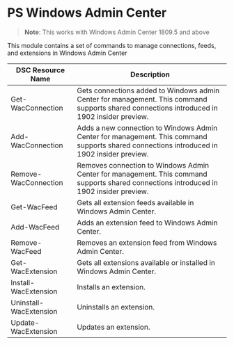 # PS Windows Admin Center

> **Note**: This works with Windows Admin Center 1809.5 and above

This module contains a set of commands to manage connections, feeds, and extensions in Windows Admin Center

| DSC Resource Name      | Description                                                  |
| ---------------------- | ------------------------------------------------------------ |
| Get-WacConnection      | Gets connections added to Windows admin Center for management. This command supports shared connections introduced in 1902 insider preview. |
| Add-WacConnection      | Adds a new connection to Windows Admin Center for management. This command supports shared connections introduced in 1902 insider preview. |
| Remove-WacConnection   | Removes connection to Windows Admin Center for management. This command supports shared connections introduced in 1902 insider preview. |
| Get-WacFeed            | Gets all extension feeds available in Windows Admin Center.  |
| Add-WacFeed            | Adds an extension feed to Windows Admin Center.              |
| Remove-WacFeed         | Removes an extension feed from Windows Admin Center.         |
| Get-WacExtension       | Gets all extensions available or installed in Windows Admin Center. |
| Install-WacExtension   | Installs an extension.                                       |
| Uninstall-WacExtension | Uninstalls an extension.                                     |
| Update-WacExtension    | Updates an extension.                                        |

